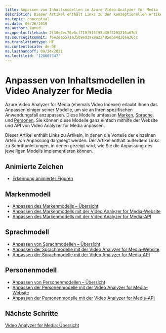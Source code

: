 ```yaml
---
title: Anpassen von Inhaltsmodellen in Azure Video Analyzer for Media (ehemals Video Indexer)
description: Dieser Artikel enthält Links zu den konzeptionellen Artikeln, in denen die Vorteile der einzelnen Arten von Anpassung dargelegt werden. In diesem Artikel werden außerdem Links zu Schrittanleitungen bereitgestellt, in denen gezeigt wird, wie Sie die Anpassung des jeweiligen Modells implementieren können.
ms.topic: conceptual
ms.date: 06/26/2019
ms.author: kumud
ms.openlocfilehash: 2f30e4ec76e5cf710f515f95b49f3293216a67df
ms.sourcegitcommit: f6e2ea5571e35b9ed3a79a22485eba4d20ae36cc
ms.translationtype: HT
ms.contentlocale: de-DE
ms.lasthandoff: 09/24/2021
ms.locfileid: "128607347"
---
```

# <a name="customizing-content-models-in-video-analyzer-for-media"></a>Anpassen von Inhaltsmodellen in Video Analyzer for Media

Azure Video Analyzer for Media (ehemals Video Indexer) erlaubt Ihnen das Anpassen einiger seiner Modelle, um sie an Ihren spezifischen Anwendungsfall anzupassen. Diese Modelle umfassen [Marken](customize-brands-model-overview.md), [Sprache](customize-language-model-overview.md), und [Personen](customize-person-model-overview.md). Sie können diese Modelle ganz einfach mithilfe der Website und API von Video Analyzer for Media anpassen.

Dieser Artikel enthält Links zu Artikeln, in denen die Vorteile der einzelnen Arten von Anpassung dargelegt werden. Der Artikel enthält außerdem Links zu Schrittanleitungen, in denen gezeigt wird, wie Sie die Anpassung des jeweiligen Modells implementieren können.

## <a name="animated-characters"></a>Animierte Zeichen

* [Erkennung animierter Figuren](animated-characters-recognition.md)

## <a name="brands-model"></a>Markenmodell

* [Anpassen des Markenmodells – Übersicht](customize-brands-model-overview.md)
* [Anpassen des Markenmodells mit der Video Analyzer for Media-Website](customize-brands-model-with-website.md)
* [Anpassen des Markenmodells mit der Video Analyzer for Media-API](customize-brands-model-with-api.md)
 
## <a name="language-model"></a>Sprachmodell

* [Anpassen von Sprachmodellen – Übersicht](customize-language-model-overview.md)
* [Anpassen der Sprachmodelle mit der Video Analyzer for Media-Website](customize-language-model-with-website.md)
* [Anpassen der Sprachmodelle mit der Video Analyzer for Media-API](customize-language-model-with-api.md)
 
## <a name="person-model"></a>Personenmodell

* [Anpassen von Personenmodellen – Übersicht](customize-person-model-overview.md)
* [Anpassen der Personenmodelle mit der Video Analyzer for Media-Website](customize-person-model-with-website.md)
* [Anpassen der Personenmodelle mit der Video Analyzer for Media-API](customize-person-model-with-api.md)

## <a name="next-steps"></a>Nächste Schritte

[Video Analyzer for Media: Übersicht](video-indexer-overview.md)
